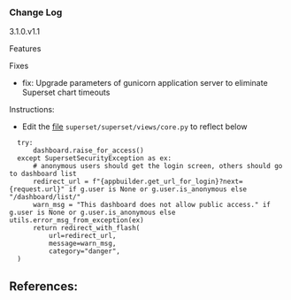 ### Change Log

3.1.0.v1.1

Features

Fixes
- fix: Upgrade parameters of gunicorn application server to eliminate Superset chart timeouts

Instructions:
- Edit the [file](https://github.com/apache/superset/blob/master/superset/views/core.py) `superset/superset/views/core.py` to reflect below
  

```
  try:
      dashboard.raise_for_access()
  except SupersetSecurityException as ex:
      # anonymous users should get the login screen, others should go to dashboard list
      redirect_url = f"{appbuilder.get_url_for_login}?next={request.url}" if g.user is None or g.user.is_anonymous else "/dashboard/list/"
      warn_msg = "This dashboard does not allow public access." if g.user is None or g.user.is_anonymous else utils.error_msg_from_exception(ex)
      return redirect_with_flash(
          url=redirect_url,
          message=warn_msg,
          category="danger",
  )
  ```


**References**:
- 
